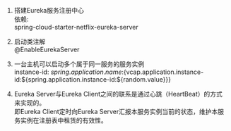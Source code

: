 1. 搭建Eureka服务注册中心  
依赖:  
spring-cloud-starter-netflix-eureka-server  

2. 启动类注解  
@EnableEurekaServer  

3. 一台主机可以启动多个属于同一服务的服务实例  
instance-id: ${spring.application.name}:${vcap.application.instance-id:${spring.application.instance-id:${random.value}}}  

4. Eureka Server与Eureka Client之间的联系是通过心跳（HeartBeat）的方式来实现的。  
即Eureka Client定时向Eureka Server汇报本服务实例当前的状态，维护本服务实例在注册表中租赁的有效性。  

